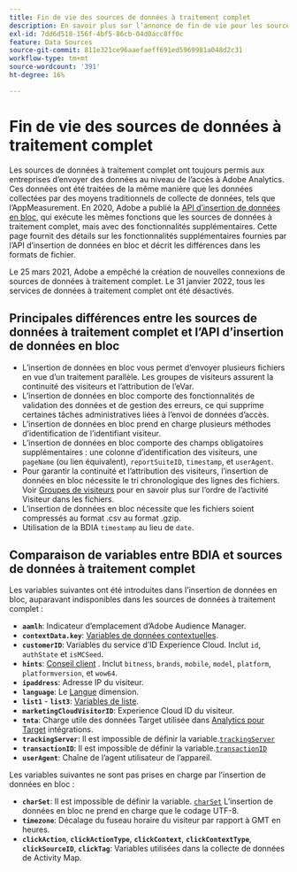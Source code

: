 ```yaml
---
title: Fin de vie des sources de données à traitement complet
description: En savoir plus sur l’annonce de fin de vie pour les sources de données à traitement complet.
exl-id: 7dd6d518-156f-4bf5-86cb-04d0acc8ff0c
feature: Data Sources
source-git-commit: 811e321ce96aaefaeff691ed5969981a048d2c31
workflow-type: tm+mt
source-wordcount: '391'
ht-degree: 16%

---
```


# Fin de vie des sources de données à traitement complet

Les sources de données à traitement complet ont toujours permis aux entreprises d’envoyer des données au niveau de l’accès à Adobe Analytics. Ces données ont été traitées de la même manière que les données collectées par des moyens traditionnels de collecte de données, tels que l’AppMeasurement. En 2020, Adobe a publié la [API d’insertion de données en bloc](https://developer.adobe.com/analytics-apis/docs/2.0/guides/endpoints/bulk-data-insertion/), qui exécute les mêmes fonctions que les sources de données à traitement complet, mais avec des fonctionnalités supplémentaires. Cette page fournit des détails sur les fonctionnalités supplémentaires fournies par l’API d’insertion de données en bloc et décrit les différences dans les formats de fichier.

Le 25 mars 2021, Adobe a empêché la création de nouvelles connexions de sources de données à traitement complet. Le 31 janvier 2022, tous les services de données à traitement complet ont été désactivés.

## Principales différences entre les sources de données à traitement complet et l’API d’insertion de données en bloc

* L’insertion de données en bloc vous permet d’envoyer plusieurs fichiers en vue d’un traitement parallèle. Les groupes de visiteurs assurent la continuité des visiteurs et l’attribution de l’eVar.
* L’insertion de données en bloc comporte des fonctionnalités de validation des données et de gestion des erreurs, ce qui supprime certaines tâches administratives liées à l’envoi de données d’accès.
* L’insertion de données en bloc prend en charge plusieurs méthodes d’identification de l’identifiant visiteur.
* L’insertion de données en bloc comporte des champs obligatoires supplémentaires : une colonne d’identification des visiteurs, une `pageName` (ou lien équivalent), `reportSuiteID`, `timestamp`, et `userAgent`.
* Pour garantir la continuité et l’attribution des visiteurs, l’insertion de données en bloc nécessite le tri chronologique des lignes des fichiers. Voir [Groupes de visiteurs](https://developer.adobe.com/analytics-apis/docs/2.0/guides/endpoints/bulk-data-insertion/visitor-groups/) pour en savoir plus sur l’ordre de l’activité Visiteur dans les fichiers.
* L’insertion de données en bloc nécessite que les fichiers soient compressés au format .csv au format .gzip.
* Utilisation de la BDIA `timestamp` au lieu de `date`.

## Comparaison de variables entre BDIA et sources de données à traitement complet

Les variables suivantes ont été introduites dans l’insertion de données en bloc, auparavant indisponibles dans les sources de données à traitement complet :

* **`aamlh`**: Indicateur d’emplacement d’Adobe Audience Manager.
* **`contextData.key`**: [Variables de données contextuelles](/help/implement/vars/page-vars/contextdata.md).
* **`customerID`**: Variables du service d’ID Experience Cloud. Inclut `id`, `authState` et `isMCSeed`.
* **`hints`**: [Conseil client](https://experienceleague.adobe.com/docs/experience-platform/edge/fundamentals/user-agent-client-hints.html?lang=fr) . Inclut `bitness`, `brands`, `mobile`, `model`, `platform`, `platformversion`, et `wow64`.
* **`ipaddress`**: Adresse IP du visiteur.
* **`language`**: Le [Langue](/help/components/dimensions/language.md) dimension.
* **`list1`** - **`list3`**: [Variables de liste](/help/implement/vars/page-vars/list.md).
* **`marketingCloudVisitorID`**: Experience Cloud ID du visiteur.
* **`tnta`**: Charge utile des données Target utilisée dans [Analytics pour Target](https://experienceleague.adobe.com/docs/target/using/integrate/a4t/a4t.html?lang=fr) intégrations.
* **`trackingServer`**: Il est impossible de définir la variable.[`trackingServer`](/help/implement/vars/config-vars/trackingserver.md)
* **`transactionID`**: Il est impossible de définir la variable.[`transactionID`](/help/implement/vars/page-vars/transactionid.md)
* **`userAgent`**: Chaîne de l’agent utilisateur de l’appareil.

Les variables suivantes ne sont pas prises en charge par l’insertion de données en bloc :

* **`charSet`**: Il est impossible de définir la variable. [`charSet`](/help/implement/vars/config-vars/charset.md) L’insertion de données en bloc ne prend en charge que le codage UTF-8.
* **`timezone`**: Décalage du fuseau horaire du visiteur par rapport à GMT en heures.
* **`clickAction`**, **`clickActionType`**, **`clickContext`**, **`clickContextType`**, **`clickSourceID`**, **`clickTag`**: Variables utilisées dans la collecte de données de Activity Map.
